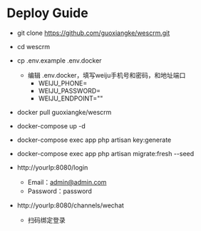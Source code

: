 # Deploy Guide

- git clone https://github.com/guoxiangke/wescrm.git
- cd wescrm
- cp .env.example .env.docker
    - 编辑 .env.docker，填写weiju手机号和密码，和地址端口
        - WEIJU_PHONE=
        - WEIJU_PASSWORD=
        - WEIJU_ENDPOINT=""
- docker pull guoxiangke/wescrm
- docker-compose up -d
- docker-compose exec app php artisan key:generate
- docker-compose exec app php artisan migrate:fresh --seed

- http://yourIp:8080/login
    - Email：admin@admin.com 
    - Password：password

- http://yourIp:8080/channels/wechat
    - 扫码绑定登录


